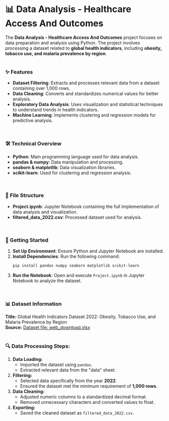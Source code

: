 # 📊 Data Analysis - Healthcare Access And Outcomes
The **Data Analysis - Healthcare Access And Outcomes** project focuses on data preparation and analysis using Python. The project involves processing a dataset related to **global health indicators**, including **obesity, tobacco use, and malaria prevalence by region**.
<br><br>

### ✨ Features
- **Dataset Filtering**: Extracts and processes relevant data from a dataset containing over 1,000 rows.
- **Data Cleaning**: Converts and standardizes numerical values for better analysis.
- **Exploratory Data Analysis**: Uses visualization and statistical techniques to understand trends in health indicators.
- **Machine Learning**: Implements clustering and regression models for predictive analysis.
<br>

### 🛠️ Technical Overview
- **Python**: Main programming language used for data analysis.
- **pandas & numpy**: Data manipulation and processing.
- **seaborn & matplotlib**: Data visualization libraries.
- **scikit-learn**: Used for clustering and regression analysis.
<br>

### 📁 File Structure
- **Project.ipynb**: Jupyter Notebook containing the full implementation of data analysis and visualization.
- **filtered_data_2022.csv**: Processed dataset used for analysis.
<br>

### 🚀 Getting Started
1. **Set Up Environment**: Ensure Python and Jupyter Notebook are installed.
2. **Install Dependencies**: Run the following command:
   ```sh
   pip install pandas numpy seaborn matplotlib scikit-learn
   ```
3. **Run the Notebook**: Open and execute `Project.ipynb` in Jupyter Notebook to analyze the dataset.
<br>

### 📊 Dataset Information
**Title:** Global Health Indicators Dataset 2022: Obesity, Tobacco Use, and Malaria Prevalence by Region  
**Source:** [Dataset file: web_download.xlsx](https://cdn.who.int/media/docs/default-source/gho-documents/world-health-statistic-reports/2024/web_download.xlsx?sfvrsn=4e7bbebd_1)
<br><br>

### 🔍 Data Processing Steps:
1. **Data Loading:**
   - Imported the dataset using `pandas`.
   - Extracted relevant data from the "data" sheet.
2. **Filtering:**
   - Selected data specifically from the year **2022**.
   - Ensured the dataset met the minimum requirement of **1,000 rows**.
3. **Data Cleaning:**
   - Adjusted numeric columns to a standardized decimal format.
   - Removed unnecessary characters and converted values to float.
4. **Exporting:**
   - Saved the cleaned dataset as `filtered_data_2022.csv`.
<br>
